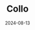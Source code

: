 ---  
layout: startup_page  
title: "Collo"  
id: "collo.fi"  
permalink: "/collocollo.fi08132024/"  
website: "https://www.collo.fi/"  
funding_round: "Growth funding"  
funding_amount: "€5M"  
investors: "SEB Greentech Venture Capital, FORWARD.one, Scale Capital"  
about: "Collo is a Finnish technology company providing IoT analysers for optimizing industrial liquid processes. Its analyser offers real-time liquid characterization, enabling better production flow control and optimization for food and beverage companies, resulting in reduced raw material and water waste, and lower CO2 emissions. The technology replaces multiple traditional sensors and offers actionable insights through machine learning."  
markets: "IoT, Food and Beverage, Industrial Automation, Climate Technology"  
hq: "Tampere, Finland"  
founded_year: "2017"  
linkedin: "https://www.linkedin.com/company/colloidtek"  
twitter: ""  
instagram: ""  
facebook: "https://www.facebook.com/collotechnology"  
crunchbase: "https://www.crunchbase.com/organization/collo?utm_source=linkedin&utm_medium=referral&utm_campaign=linkedin_companies&utm_content=profile_cta_anon&trk=funding_crunchbase"  
pitchbook: "https://pitchbook.com/profiles/company/686871-91"  

date_display: "13-Aug-2024"  
date: "2024-08-13"

# SEO Optimization  
meta_title: "Collo - Growth funding Funding (€5M)"  
meta_description: "Collo, Collo is a Finnish technology company providing IoT analysers for optimizing industrial liquid processes. Its analyser offers real-time liquid charact..."  
meta_keywords: "Collo, IoT, Food and Beverage, Industrial Automation, Climate Technology, Growth funding funding"  
canonical_url: "https://startup.projectstartups.com/collocollo.fi08132024/"  
---